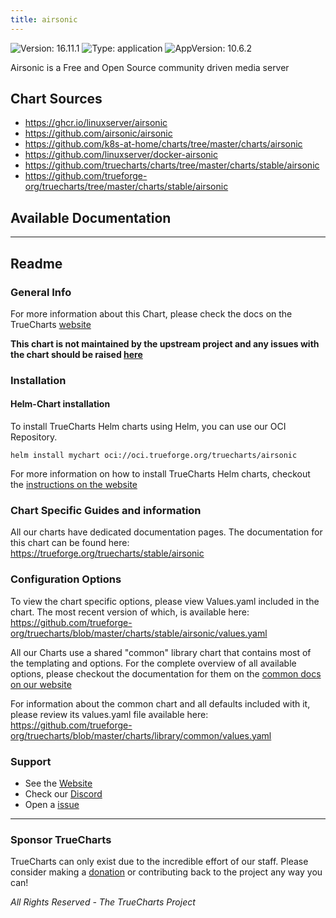 ```yaml
---
title: airsonic
---
```


![Version: 16.11.1](https://img.shields.io/badge/Version-16.11.1-informational?style=flat-square) ![Type: application](https://img.shields.io/badge/Type-application-informational?style=flat-square) ![AppVersion: 10.6.2](https://img.shields.io/badge/AppVersion-10.6.2-informational?style=flat-square)

Airsonic is a Free and Open Source community driven media server

## Chart Sources

- https://ghcr.io/linuxserver/airsonic
- https://github.com/airsonic/airsonic
- https://github.com/k8s-at-home/charts/tree/master/charts/airsonic
- https://github.com/linuxserver/docker-airsonic
- https://github.com/truecharts/charts/tree/master/charts/stable/airsonic
- https://github.com/trueforge-org/truecharts/tree/master/charts/stable/airsonic

## Available Documentation



---

## Readme


### General Info

For more information about this Chart, please check the docs on the TrueCharts [website](https://trueforge.org/truecharts/stable/airsonic)

**This chart is not maintained by the upstream project and any issues with the chart should be raised [here](https://github.com/trueforge-org/truecharts/issues/new/choose)**

### Installation

#### Helm-Chart installation

To install TrueCharts Helm charts using Helm, you can use our OCI Repository.

`helm install mychart oci://oci.trueforge.org/truecharts/airsonic`

For more information on how to install TrueCharts Helm charts, checkout the [instructions on the website](https://trueforge.org/truecharts/guides/)

### Chart Specific Guides and information

All our charts have dedicated documentation pages.
The documentation for this chart can be found here:
https://trueforge.org/truecharts/stable/airsonic

### Configuration Options

To view the chart specific options, please view Values.yaml included in the chart.
The most recent version of which, is available here: https://github.com/trueforge-org/truecharts/blob/master/charts/stable/airsonic/values.yaml

All our Charts use a shared "common" library chart that contains most of the templating and options.
For the complete overview of all available options, please checkout the documentation for them on the [common docs on our website](https://trueforge.org/truecharts-common/)

For information about the common chart and all defaults included with it, please review its values.yaml file available here: https://github.com/trueforge-org/truecharts/blob/master/charts/library/common/values.yaml

### Support

- See the [Website](https://truecharts.org)
- Check our [Discord](https://discord.gg/tVsPTHWTtr)
- Open a [issue](https://github.com/trueforge-org/truecharts/issues/new/choose)

---

### Sponsor TrueCharts

TrueCharts can only exist due to the incredible effort of our staff.
Please consider making a [donation](https://trueforge.org/general/sponsor/) or contributing back to the project any way you can!

_All Rights Reserved - The TrueCharts Project_
